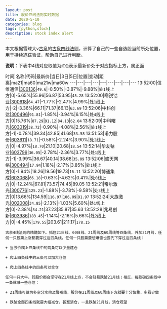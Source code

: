 ```yaml
---
layout: post
title: 股价四线法则实时数据
date: 2020-5-10
categories: blog
tags: [python,stock]
description: stock index alert
---
```



本文根据雪球大v[古泉](https://xueqiu.com/u/7148646888)的[古泉四线法则](https://xueqiu.com/7148646888/130498192)，计算了自己的一些自选股当前所处位置，用于持续追踪验证，帮助自己进行判断。

**说明**：下表中4线对应取值为`红色`表示最新价处于对应指标上方，属正面

时间|名称|代码|最新价|当日|3日|5日|位置|变动|距离|ma21|ma60|ma21w|ma60w
---|---|---|---|---|---|---|---|---
13:52:00|信维通信|[300136](https://xueqiu.com/S/SZ300136)|`49.6`|-0.50%|-3.87%|-9.88%|处`1`线上方|0|-5.65%|55.96|56.87|53.95|`45.28`
13:52:00|寒锐钴业|[300618](https://xueqiu.com/S/SZ300618)|`64.47`|-1.77%|-2.47%|4.99%|处`1`线上方|-2|-3.36%|66.11|71.37|66.13|`63.69`
13:52:06|中科创达|[300496](https://xueqiu.com/S/SZ300496)|`91.81`|-1.85%|-3.94%|6.15%|处`4`线上方|0|15.76%|`87.29`|`91.12`|`84.13`|`62.04`
13:52:09|中科曙光|[603019](https://xueqiu.com/S/SH603019)|`38.72`|-0.90%|-4.08%|2.56%|处`1`线上方|-1|-0.78%|39.34|42.85|41.68|`33.58`
13:51:53|诺力股份|[603611](https://xueqiu.com/S/SH603611)|`18.71`|-0.58%|-2.24%|3.90%|处`2`线上方|0|-4.97%|`18.70`|21.10|20.68|`18.54`
13:52:14|华友钴业|[603799](https://xueqiu.com/S/SH603799)|`36.05`|-2.78%|-2.36%|3.77%|处`1`线上方|-1|-3.99%|36.67|40.14|38.68|`35.09`
13:52:06|盛天网络|[300494](https://xueqiu.com/S/SZ300494)|`17.94`|1.18%|-2.17%|3.85%|处`1`线上方|0|-1.94%|18.26|19.56|19.73|`16.11`
13:52:20|博通集成|[603068](https://xueqiu.com/S/SH603068)|`66.18`|-0.63%|-4.62%|0.41%|处`0`线上方|0|-12.24%|67.81|73.57|74.45|89.05
13:52:21|帝尔激光|[300776](https://xueqiu.com/S/SZ300776)|`125.23`|-1.88%|-3.78%|-9.58%|处`3`线上方|0|13.66%|134.59|`116.97`|`106.09`|`91.97`
13:52:24|大族激光|[002008](https://xueqiu.com/S/SZ002008)|`34.85`|-2.13%|-1.03%|5.60%|处`1`线上方|0|-2.38%|`34.21`|37.23|35.87|35.63
13:52:28|兆易创新|[603986](https://xueqiu.com/S/SH603986)|`183.45`|-1.14%|-2.16%|5.66%|处`2`线上方|0|-4.45%|`179.55`|203.61|211.17|`178.15`

```
古泉4线法则的精髓如下。抓住21日线、60日线、21周线及60周线等四条线，外加21月线，任何一只股票上涨都要穿过这四条线，任何一只股票要想爆雷也要先下穿过这四条线：

+ 当股价爬上四条线中的两条可以少量建仓

+ 爬上四条线中的三条可以加大仓位

+ 爬上四条线中的四条可以全仓

任何一只大牛，其股价都会坚守在21月线上方，不会轻易跌破21月线；相反，每跌破四条线中一条就减一些仓位：

+ 21周线可做为多空分水岭及警戒线，股价在21周线及60周线下方就要十分慎重，多看少做

+ 跌破全部四条线就要大幅减仓，甚至清仓，一旦跌破21月线，清仓观望
```